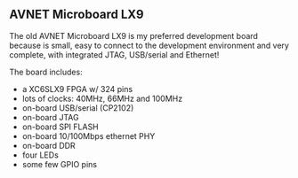 ## AVNET Microboard LX9

The old AVNET Microboard LX9 is my preferred development board because is
small, easy to connect to the development environment and very complete,
with integrated JTAG, USB/serial and Ethernet! 

The board includes:

- a XC6SLX9 FPGA w/ 324 pins
- lots of clocks: 40MHz, 66MHz and 100MHz
- on-board USB/serial (CP2102)
- on-board JTAG
- on-board SPI FLASH
- on-board 10/100Mbps ethernet PHY
- on-board DDR
- four LEDs
- some few GPIO pins
